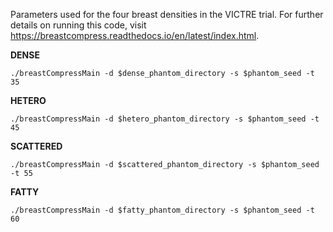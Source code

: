 Parameters used for the four breast densities in the VICTRE trial. For further details on running this code, visit https://breastcompress.readthedocs.io/en/latest/index.html.

**DENSE**
```
./breastCompressMain -d $dense_phantom_directory -s $phantom_seed -t 35
```

**HETERO**
```
./breastCompressMain -d $hetero_phantom_directory -s $phantom_seed -t 45
```

**SCATTERED**
```
./breastCompressMain -d $scattered_phantom_directory -s $phantom_seed -t 55
```

**FATTY**
```
./breastCompressMain -d $fatty_phantom_directory -s $phantom_seed -t 60
```
